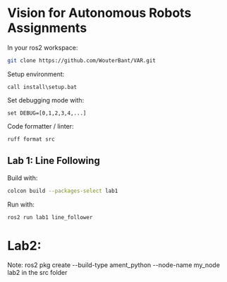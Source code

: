 # Vision for Autonomous Robots Assignments

In your ros2 workspace:
```bash
git clone https://github.com/WouterBant/VAR.git
```

Setup environment:
```
call install\setup.bat
```

Set debugging mode with:
```
set DEBUG=[0,1,2,3,4,...]
```

Code formatter / linter:
```
ruff format src
```

## Lab 1: Line Following
Build with:
```bash
colcon build --packages-select lab1
```

Run with:
```bash
ros2 run lab1 line_follower
```

# Lab2:
Note: ros2 pkg create --build-type ament_python --node-name my_node lab2 in the src folder